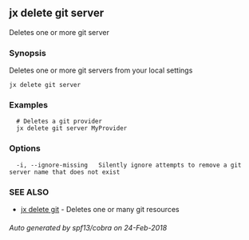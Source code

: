 ## jx delete git server

Deletes one or more git server

### Synopsis


Deletes one or more git servers from your local settings

```
jx delete git server
```

### Examples

```
  # Deletes a git provider
  jx delete git server MyProvider
```

### Options

```
  -i, --ignore-missing   Silently ignore attempts to remove a git server name that does not exist
```

### SEE ALSO
* [jx delete git](jx_delete_git.md)	 - Deletes one or many git resources

###### Auto generated by spf13/cobra on 24-Feb-2018
